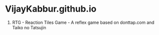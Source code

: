# VijayKabbur.github.io
1. RTG - Reaction Tiles Game -  A reflex game based on donttap.com and Taiko no Tatsujin
